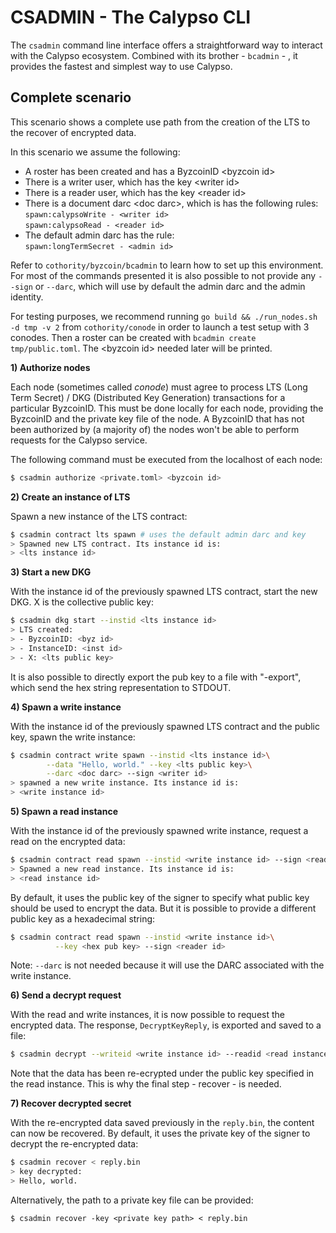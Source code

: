 # CSADMIN - The Calypso CLI

The `csadmin` command line interface offers a straightforward way to interact
with the Calypso ecosystem. Combined with its brother - `bcadmin` - , it
provides the fastest and simplest way to use Calypso.

## Complete scenario

This scenario shows a complete use path from the creation of the LTS to the
recover of encrypted data.

In this scenario we assume the following:

- A roster has been created and has a ByzcoinID \<byzcoin id>
- There is a writer user, which has the key \<writer id>
- There is a reader user, which has the key \<reader id>
- There is a document darc \<doc darc>, which is has the following rules:  
    `spawn:calypsoWrite - <writer id>`  
    `spawn:calypsoRead - <reader id>`
- The default admin darc has the rule:   
`spawn:longTermSecret - <admin id>`

Refer to `cothority/byzcoin/bcadmin` to learn how to set up this environment.
For most of the commands presented it is also possible to not provide any
`--sign` or `--darc`, which will use by default the admin darc and the admin
identity.

For testing purposes, we recommend running `go build && ./run_nodes.sh -d tmp -v
2` from `cothority/conode` in order to launch a test setup with 3 conodes. Then
a roster can be created with `bcadmin create tmp/public.toml`. The \<byzcoin id>
needed later will be printed.

**1) Authorize nodes**

Each node (sometimes called *conode*) must agree to process LTS (Long Term
Secret) / DKG (Distributed Key Generation) transactions for a particular
ByzcoinID. This must be done locally for each node, providing the ByzcoinID and
the private key file of the node. A ByzcoinID that has not been authorized by (a
majority of) the nodes won't be able to perform requests for the Calypso
service.

The following command must be executed from the localhost of each node: 

```bash
$ csadmin authorize <private.toml> <byzcoin id>
```

**2) Create an instance of LTS**

Spawn a new instance of the LTS contract:

```bash
$ csadmin contract lts spawn # uses the default admin darc and key
> Spawned new LTS contract. Its instance id is: 
> <lts instance id>
```

**3) Start a new DKG**

With the instance id of the previously spawned LTS contract, start the new DKG.
X is the collective public key:

```bash
$ csadmin dkg start --instid <lts instance id>
> LTS created:
> - ByzcoinID: <byz id>
> - InstanceID: <inst id>
> - X: <lts public key>
```

It is also possible to directly export the pub key to a file with "-export",
which send the hex string representation to STDOUT.

**4) Spawn a write instance**

With the instance id of the previously spawned LTS contract and the public key,
spawn the write instance:

```bash
$ csadmin contract write spawn --instid <lts instance id>\
        --data "Hello, world." --key <lts public key>\
        --darc <doc darc> --sign <writer id>
> spawned a new write instance. Its instance id is:
> <write instance id>
```

**5) Spawn a read instance**

With the instance id of the previously spawned write instance, request a read on
the encrypted data:

```bash
$ csadmin contract read spawn --instid <write instance id> --sign <reader id>
> Spawned a new read instance. Its instance id is:
> <read instance id>
```

By default, it uses the public key of the signer to specify what public key
should be used to encrypt the data. But it is possible to provide a different
public key as a hexadecimal string:

```bash
$ csadmin contract read spawn --instid <write instance id>\
          --key <hex pub key> --sign <reader id>
```

Note: `--darc` is not needed because it will use the DARC associated with the
write instance.

**6) Send a decrypt request**

With the read and write instances, it is now possible to request the encrypted
data. The response, `DecryptKeyReply`, is exported and saved to a file:

```bash
$ csadmin decrypt --writeid <write instance id> --readid <read instance id> -x > reply.bin
```

Note that the data has been re-ecrypted under the public key specified in the
read instance. This is why the final step - recover - is needed.

**7) Recover decrypted secret**

With the re-encrypted data saved previously in the `reply.bin`, the content can
now be recovered. By default, it uses the private key of the signer to decrypt
the re-encrypted data:

```bash
$ csadmin recover < reply.bin
> key decrypted:
> Hello, world.
```

Alternatively, the path to a private key file can be provided:

```
$ csadmin recover -key <private key path> < reply.bin
```